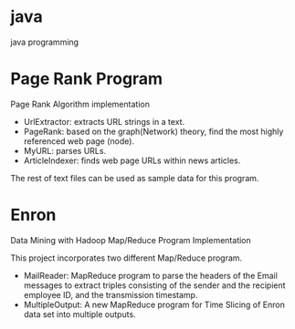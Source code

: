 # java
java programming

# Page Rank Program
Page Rank Algorithm implementation
- UrlExtractor: extracts URL strings in a text.
- PageRank: based on the graph(Network) theory, find the most highly referenced web page (node).
- MyURL: parses URLs.
- ArticleIndexer: finds web page URLs within news articles.

The rest of text files can be used as sample data for this program.

# Enron
Data Mining with Hadoop 
Map/Reduce Program Implementation

This project incorporates two different Map/Reduce program.
- MailReader: MapReduce program to parse the headers of the Email messages to extract triples consisting of the sender and the recipient employee ID, and the transmission timestamp.
- MultipleOutput: A new MapReduce program for Time Slicing of Enron data set into multiple outputs.
